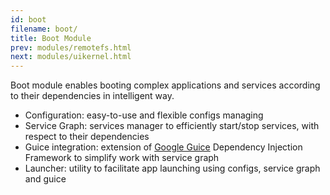 ```yaml
---
id: boot
filename: boot/
title: Boot Module
prev: modules/remotefs.html
next: modules/uikernel.html
---
```


Boot module enables booting complex applications and services according to their dependencies in intelligent way.

* Configuration: easy-to-use and flexible configs managing
* Service Graph: services manager to efficiently start/stop services, with respect to their dependencies
* Guice integration: extension of [Google Guice](https://github.com/google/guice) Dependency Injection Framework to simplify work with service graph
* Launcher: utility to facilitate app launching using configs, service graph and guice
